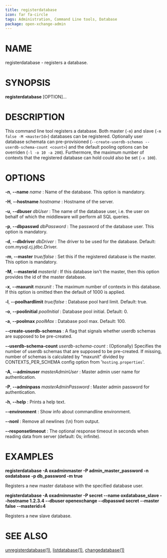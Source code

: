 ```yaml
---
title: registerdatabase
icon: far fa-circle
tags: Administration, Command Line tools, Database
package: open-xchange-admin
---
```


# NAME

registerdatabase - registers a database.

# SYNOPSIS

**registerdatabase** [OPTION]...

# DESCRIPTION

This command line tool registers a database. Both master (`-m`) and slave (`-m false -M <masterId>`) databases can be registered. Optionally user database schemata can pre-provisioned (`--create-userdb-schemas --userdb-schema-count <count>`) and the default pooling options can be overriden (`-l -o 10 -a 200`). Furthermore, the maximum number of contexts that the registered database can hold could also be set (`-x 100`).

# OPTIONS

**-n**, **--name** *name*
: Name of the database. This option is mandatory.

**-H**, **--hostname** *hostname*
: Hostname of the server.

**-u**, **--dbuser** *dbUser*
: The name of the database user, i.e. the user on behalf of which the middleware will perform all SQL queries.

**-p**, **--dbpasswd** *dbPassword*
: The password of the database user. This option is mandatory.

**-d**, **--dbdriver** *dbDriver*
: The driver to be used for the database. Default: com.mysql.cj.jdbc.Driver.

**-m**, **--master** *true/false*
: Set this if the registered database is the master. This option is mandatory.

**-M**, **--masterid** *masterId*
: If this database isn't the master, then this option provides the id of the master database.

**-x**, **--maxunit** *maxunit*
: The maximum number of contexts in this database. If this option is omitted then the default of 1000 is applied.

**-l**, **--poolhardlimit** *true/false*
: Database pool hard limit. Default: true.

**-o**, **--poolinitial** *poolInitial*
: Database pool initial. Default: 0.

**-a**, **--poolmax** *poolMax*
: Database pool max. Default: 100.

**--create-userdb-schemas**
: A flag that signals whether userdb schemas are supposed to be pre-created.

**--userdb-schema-count** *userdb-schema-count*
: (Optionally) Specifies the number of userdb schemas that are supposed to be pre-created. If missing, number of schemas is calculated by "maxunit" divided by CONTEXTS_PER_SCHEMA config option from '`hosting.properties`'.

**-A**, **--adminuser** *masterAdminUser*
: Master admin user name for authentication.

**-P**, **--adminpass** *masterAdminPassword*
: Master admin password for authentication.

**-h**, **--help**
: Prints a help text.

**--environment**
: Show info about commandline environment.

**--nonl**
: Remove all newlines (\\n) from output.

**--responsetimeout**
: The optional response timeout in seconds when reading data from server (default: 0s; infinite).

# EXAMPLES

**registerdatabase -A oxadminmaster -P admin_master_password -n oxdatabase -p db_password -m true**

Registers a new master database with the specified database user.

**registerdatabase -A oxadminmaster -P secret --name oxdatabase_slave --hostname 1.2.3.4 --dbuser openexchange --dbpasswd secret --master false --masterid=4**

Registers a new slave database.

# SEE ALSO

[unregisterdatabase(1)](unregisterdatabase.html), [listdatabase(1)](listdatabase.html), [changedatabase(1)](changedatabase.html)

